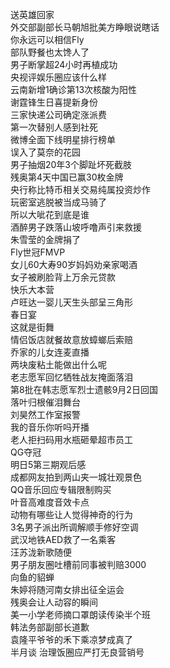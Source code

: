 送英雄回家  
外交部副部长马朝旭批美方睁眼说瞎话  
你永远可以相信Fly  
部队野餐也太馋人了  
男子断掌超24小时再植成功  
央视评娱乐圈应该什么样  
云南新增1确诊第13次核酸为阳性  
谢霆锋生日喜提新身份  
三家快递公司确定涨派费  
第一次替别人感到社死  
微博全面下线明星排行榜单  
误入了莫奈的花园  
男子抽烟20年3个脚趾坏死截肢  
残奥第4天中国已赢30枚金牌  
央行称比特币相关交易纯属投资炒作  
玩密室逃脱被当成马骑了  
所以大呲花到底是谁  
酒醉男子跌落山坡呼噜声引来救援  
朱雪莹的金牌捐了  
Fly世冠FMVP  
女儿60大寿90岁妈妈劝亲家喝酒  
女子被刷脸背上万余元贷款  
快乐大本营  
卢旺达一婴儿天生头部呈三角形  
春日宴  
这就是街舞  
情侣饭店就餐故意放蟑螂后索赔  
乔家的儿女连麦直播  
两块废粘土能做出什么呢  
老志愿军回忆牺牲战友掩面落泪  
第8批在韩志愿军烈士遗骸9月2日回国  
落叶归根催泪舞台  
刘昊然工作室报警  
我的音乐你听吗开播  
老人拒扫码用水瓶砸晕超市员工  
QG夺冠  
明日5第三期观后感  
成都网友拍到两山夹一城壮观景色  
QQ音乐回应专辑限制购买  
叶音高难度音效卡点  
动物有哪些让人觉得神奇的行为  
3名男子派出所调解顺手修好空调  
武汉地铁AED救了一名乘客  
汪苏泷新歌随便  
男子朋友圈吐槽前同事被判赔3000  
向鱼的貂蝉  
朱婷将随河南女排出征全运会  
残奥会让人动容的瞬间  
美一小学老师摘口罩朗读传染半个班  
韩法务部副部长道歉  
袁隆平爷爷的禾下乘凉梦成真了  
半月谈 治理饭圈应严打无良营销号  
